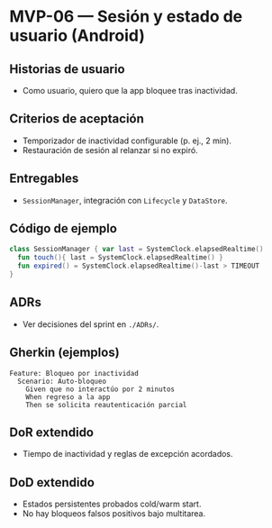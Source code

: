 # MVP-06 — Sesión y estado de usuario (Android)

## Historias de usuario
- Como usuario, quiero que la app bloquee tras inactividad.

## Criterios de aceptación
- Temporizador de inactividad configurable (p. ej., 2 min).
- Restauración de sesión al relanzar si no expiró.

## Entregables
- `SessionManager`, integración con `Lifecycle` y `DataStore`.

## Código de ejemplo
```kotlin
class SessionManager { var last = SystemClock.elapsedRealtime()
  fun touch(){ last = SystemClock.elapsedRealtime() }
  fun expired() = SystemClock.elapsedRealtime()-last > TIMEOUT
}
```

## ADRs
- Ver decisiones del sprint en `./ADRs/`.
## Gherkin (ejemplos)
```gherkin
Feature: Bloqueo por inactividad
  Scenario: Auto-bloqueo
    Given que no interactúo por 2 minutos
    When regreso a la app
    Then se solicita reautenticación parcial
```

## DoR extendido
- Tiempo de inactividad y reglas de excepción acordados.

## DoD extendido
- Estados persistentes probados cold/warm start.
- No hay bloqueos falsos positivos bajo multitarea.
